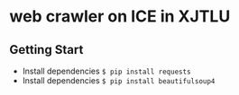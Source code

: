 # web crawler on ICE in XJTLU

## Getting Start

- Install dependencies `$ pip install requests`
- Install dependencies `$ pip install beautifulsoup4`
